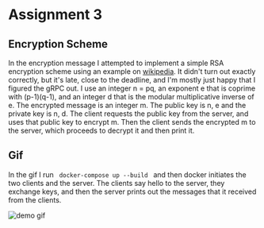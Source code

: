 # Assignment 3

## Encryption Scheme

In the encryption message I attempted to implement a simple RSA encryption scheme using an example on [wikipedia](https://en.wikipedia.org/wiki/RSA_(cryptosystem)). It didn't turn out exactly correctly, but it's late, close to the deadline, and I'm mostly just happy that I figured the gRPC out. I use an integer n = pq, an exponent e that is coprime with (p-1)(q-1), and an integer d that is the modular multiplicative inverse of e. The encrypted message is an integer m. The public key is n, e and the private key is n, d. The client requests the public key from the server, and uses that public key to encrypt m. Then the client sends the encrypted m to the server, which proceeds to decrypt it and then print it. 

## Gif

In the gif I run <code> docker-compose up --build </code> and then docker initiates the two clients and the server. The clients say hello to the server, they exchange keys, and then the server prints out the messages that it received from the clients.

![demo gif](./a3.gif)
